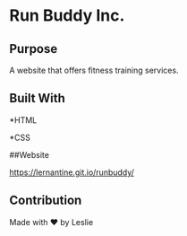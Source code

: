 # Run Buddy Inc.

## Purpose

A website that offers fitness training services.

## Built With

*HTML

*CSS

##Website

https://lernantine.git.io/runbuddy/

## Contribution
Made with ❤️ by Leslie
